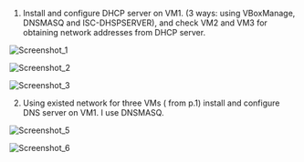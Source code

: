 1. Install and configure DHCP server on VM1. (3 ways: using VBoxManage, DNSMASQ and ISC-DHSPSERVER), and check VM2 and VM3  for obtaining  network addresses from DHCP server.  

![Screenshot_1](https://user-images.githubusercontent.com/93934367/149030500-50a32df1-ba8e-4c98-afca-9dc75f98d68d.png)

![Screenshot_2](https://user-images.githubusercontent.com/93934367/149030533-7f111a48-d3b4-4fe5-bbf0-c25006c3458c.png)

![Screenshot_3](https://user-images.githubusercontent.com/93934367/149030680-bd611d6c-9555-4645-8241-42f2b93646fe.png)

2. Using existed network for three VMs ( from p.1) install and configure DNS server on VM1. I use DNSMASQ.

![Screenshot_5](https://user-images.githubusercontent.com/93934367/149030773-2998fb61-04d7-4056-b8a9-15fbdaf8eccc.png)

![Screenshot_6](https://user-images.githubusercontent.com/93934367/149030782-825fd744-de2d-4696-b2fd-936416072e2b.png)





